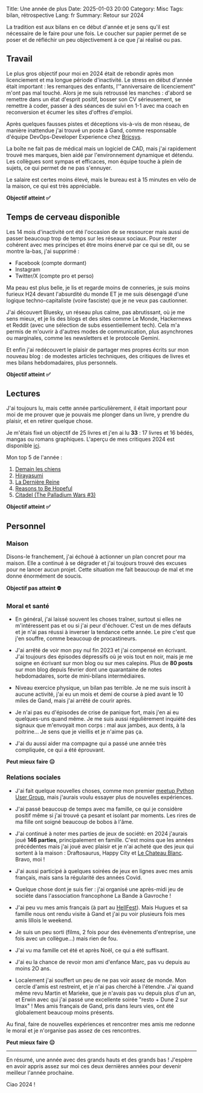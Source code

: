 Title: Une année de plus
Date: 2025-01-03 20:00
Category: Misc
Tags: bilan, rétrospective
Lang: fr
Summary: Retour sur 2024

La tradition est aux bilans en ce début d'année et je sens qu'il est nécessaire de le faire pour une fois.
Le coucher sur papier permet de se poser et de réfléchir un peu objectivement à ce que j'ai réalisé ou pas.

## Travail

Le plus gros objectif pour moi en 2024 était de rebondir après mon licenciement et ma longue période d'inactivité. Le stress en début d'année était important : les remarques des enfants, l'"anniversaire de licenciement" m'ont pas mal touché. Alors je me suis retroussé les manches : d'abord se remettre dans un état d'esprit positif, bosser son CV sérieusement, se remettre à coder, passer à des séances de suivi en 1-1 avec ma coach en reconversion et écumer les sites d'offres d'emploi. 

Après quelques fausses pistes et déceptions vis-à-vis de mon réseau, de manière inattendue j'ai trouvé un poste à Gand, comme responsable d'équipe DevOps-Developer Experience chez [Bricsys](https://www.bricsys.com/). 

La boîte ne fait pas de médical mais un logiciel de CAD, mais j'ai rapidement trouvé mes marques, bien aidé par l'environnement dynamique et détendu. Les collègues sont sympas et efficaces, mon équipe touche à plein de sujets, ce qui permet de ne pas s'ennuyer.

Le salaire est certes moins élevé, mais le bureau est à 15 minutes en vélo de la maison, ce qui est très appréciable.

**Objectif atteint ✅**

## Temps de cerveau disponible

Les 14 mois d'inactivité ont été l'occasion de se ressourcer mais aussi de passer beaucoup trop de temps sur les réseaux sociaux. Pour rester cohérent avec mes principes et être moins énervé par ce qui se dit, ou se montre la-bas, j'ai supprimé :

* Facebook (compte dormant)
* Instagram
* Twitter/X (compte pro et perso) 

Ma peau est plus belle, je lis et regarde moins de conneries, je suis moins furieux H24 devant l'absurdité du monde ET je me suis désengagé d'une logique techno-capitaliste (voire fasciste) que je ne veux pas cautionner.

J'ai découvert Bluesky, un réseau plus calme, pas abrutissant, où je me sens mieux, et je lis des blogs et des sites comme Le Monde, Hackernews et Reddit (avec une sélection de subs essentiellement tech).
Cela m'a permis de m'ouvrir à d'autres modes de communication, plus asynchrones ou marginales, comme les newsletters et le protocole Gemini.

Et enfin j'ai redécouvert le plaisir de partager mes propres écrits sur mon nouveau blog : de modestes articles techniques, des critiques de livres et mes bilans hebdomadaires, plus personnels.

**Objectif atteint ✅**

## Lectures

J'ai toujours lu, mais cette année particulièrement, il était important pour moi de me prouver que je pouvais me plonger dans un livre, y prendre du plaisir, et en retirer quelque chose.

Je m'étais fixé un objectif de 25 livres et j'en ai lu **33** : 17 livres et 16 bédés, mangas ou romans graphiques. L'aperçu de mes critiques 2024 est disponible [ici]({filename}/books/lectures-2024.md).

Mon top 5 de l'année :

1. [Demain les chiens]({filename}/books/demain-les-chiens.md)
2. [Hirayasumi](https://www.goodreads.com/book/show/199525652-hirayasumi-vol-1)
3. [La Dernière Reine](https://www.goodreads.com/book/show/62601958-la-derni-re-reine) 
4. [Reasons to Be Hopeful](https://www.goodreads.com/book/show/66391065-reasons-to-be-hopeful) 
5. [Citadel (The Palladium Wars #3)]({filename}/books/citadel.md)

**Objectif atteint ✅**

## Personnel

### Maison

Disons-le franchement, j'ai échoué à actionner un plan concret pour ma maison. Elle a continué à se dégrader et j'ai toujours trouvé des excuses pour ne lancer aucun projet. Cette situation me fait beaucoup de mal et me donne énormément de soucis.

**Objectif pas atteint ⛔**

### Moral et santé

* En général, j'ai laissé souvent les choses traîner, surtout si elles ne m'intéressent pas et ou si j'ai peur d'échouer. C'est un de mes défauts et je n'ai pas réussi à inverser la tendance cette année. Le pire c'est que j'en souffre, comme beaucoup de procastineurs.

* J'ai arrêté de voir mon psy nul fin 2023 et j'ai compensé en écrivant. J'ai toujours des épisodes dépressifs où je vois tout en noir, mais je me soigne en écrivant sur mon blog ou sur mes calepins. Plus de **80 posts** sur mon blog depuis février dont une quarantaine de notes hebdomadaires, sorte de mini-bilans intermédiaires.

* Niveau exercice physique, un bilan pas terrible. Je ne me suis inscrit à aucune activité, j'ai eu un mois et demi de course à pied avant le 10 miles de Gand, mais j'ai arrêté de courir après.

* Je n'ai pas eu d'épisodes de crise de panique fort, mais j'en ai eu quelques-uns quand même. Je me suis aussi régulièrement inquiété des signaux que m'envoyait mon corps : mal aux jambes, aux dents, à la poitrine... Je sens que je vieillis et je n'aime pas ça.

* J'ai du aussi aider ma compagne qui a passé une année très compliquée, ce qui a été éprouvant.

**Peut mieux faire 😑**

### Relations sociales

* J'ai fait quelque nouvelles choses, comme mon premier [meetup Python User Group]({filename}/articles/first-pug.md), mais j'aurais voulu essayer plus de nouvelles expériences.

* J'ai passé beaucoup de temps avec ma famille, ce qui je considère positif même si j'ai trouvé ça pesant et isolant par moments. Les rires de ma fille ont soigné beaucoup de bobos à l'âme.

* J'ai continué à noter mes parties de jeux de société: en 2024 j'aurais joué **146 parties**, principalement en famille. C'est moins que les années précédentes mais j'ai joué avec plaisir et je n'ai acheté que des jeux qui sortent à la maison : Draftosaurus, Happy City et [Le Chateau Blanc](https://iello.fr/jeux/le-chateau-blanc/). Bravo, moi !

* J'ai aussi participé à quelques soirées de jeux en lignes avec mes amis français, mais sans la régularité des années Covid. 

* Quelque chose dont je suis fier : j'ai organisé une après-midi jeu de sociéte dans l'association francophone La Bande à Gavroche !

* J'ai peu vu mes amis français (à part au [HellFest]({filename}/articles/hellfest-2024.md)). Mais Hugues et sa famille nous ont rendu visite à Gand et j'ai pu voir plusieurs fois mes amis lillois le weekend.

* Je suis un peu sorti (films, 2 fois pour des évènements d'entreprise, une fois avec un collègue...) mais rien de fou.

* J'ai vu ma famille cet été et après Noël, ce qui a été suffisant.

* J'ai eu la chance de revoir mon ami d'enfance Marc, pas vu depuis au moins 2O ans.

* Localement j'ai souffert un peu de ne pas voir assez de monde. Mon cercle d'amis est restreint, et je n'ai pas cherché à l'étendre. J'ai quand même revu Martin et Marieke, que je n'avais pas vu depuis plus d'un an, et Erwin avec qui j'ai passé une excellente soirée "resto + Dune 2 sur Imax" ! Mes amis français de Gand, pris dans leurs vies, ont été globalement beaucoup moins présents. 

Au final, faire de nouvelles expériences et rencontrer mes amis me redonne le moral et je n'organise pas assez de ces rencontres.

**Peut mieux faire 😑**

---

En résumé, une année avec des grands hauts et des grands bas ! J'espère en avoir appris assez sur moi ces deux dernières années pour devenir meilleur l'année prochaine. 

Ciao 2024 !
